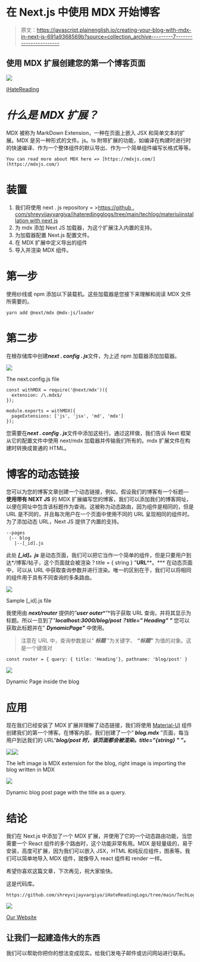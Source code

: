 # 在 Next.js 中使用 MDX 开始博客

> 原文：<https://javascript.plainenglish.io/creating-your-blog-with-mdx-in-next-js-691a9368569b?source=collection_archive---------7----------------------->

## 使用 MDX 扩展创建您的第一个博客页面

![](img/339d2e700f3b9b3a83ac57b2feb294a0.png)

[iHateReading](http://ihatereading.in/creativity)

# ***什么是 MDX 扩展？***

MDX 被称为 MarkDown Extension，一种在页面上嵌入 JSX 和简单文本的扩展。MDX 是另一种形式的文件。js。ts 附带扩展的功能，如编译在构建时进行时的快速编译、作为一个整体组件的默认导出、作为一个简单组件编写长格式等等。

```
You can read more about MDX here => [https://mdxjs.com/](https://mdxjs.com/)
```

# 装置

1.  我们将使用 next . js repository = >[https://github . com/shreyvijayvargiya/ihateredingglogs/tree/main/techlog/materiuiinstallation with next js](https://github.com/shreyvijayvargiya/iHateReadingLogs/tree/main/TechLogs/MaterialUIInstallationWithNextJS)
2.  为 mdx 添加 Next JS 加载器，为这个扩展注入内置的支持。
3.  为加载器配置 Next.js 配置文件。
4.  在 MDX 扩展中定义导出的组件
5.  导入并渲染 MDX 组件。

# 第一步

使用纱线或 npm 添加以下装载机。这些加载器是您接下来理解和阅读 MDX 文件所需要的。

```
yarn add @next/mdx @mdx-js/loader
```

# 第二步

在根存储库中创建***next . config . js***文件，为上述 npm 加载器添加加载器。

![](img/9daa9533cd6adc4ac612627c4f23e413.png)

The next.config.js file

```
const withMDX = require('@next/mdx')({
  extension: /\.mdx$/
});

module.exports = withMDX({
  pageExtensions: ['js', 'jsx', 'md', 'mdx']
});
```

您需要在***next . config . js***文件中添加这些行。通过这样做，我们告诉 Next 框架从它的配置文件中使用 next/mdx 加载器并传输我们所有的。mdx 扩展文件在构建时转换成普通的 HTML。

# 博客的动态链接

您可以为您的博客文章创建一个动态链接，例如，假设我们的博客有一个标题— **使用带有 NEXT JS** 的 MDX 扩展编写您的博客，我们可以添加我们的博客网址，以便在网址中包含该标题作为查询。这被称为动态路由，因为组件是相同的，但是 URL 是不同的，并且每次用户在一个页面中使用不同的 URL 呈现相同的组件时。为了添加动态 URL，Next JS 提供了内置的支持。

```
--pages
 |-- blog
   |--[_id].js
```

此处 ***[_id]。js*** 是动态页面，我们可以把它当作一个简单的组件，但是只要用户到达*/博客/帖子，这个页面就会被渲染？title = { string } "**URL****。*** 在动态页面中，可以从 URL 中获取查询参数并进行渲染。唯一的区别在于，我们可以将相同的组件用于具有不同查询的多条路由。

![](img/dd6781314a431f9004a9951a39591f2d.png)

Sample [_id].js file

我使用由 ***next/router*** 提供的“***user outer****”*钩子获取 URL 查询，并将其显示为标题。所以一旦到了"***localhost:3000/blog/post？title=" Heading" "*** 您可以获取此标题并在" ***DynamicPage"*** 中使用。

> 注意在 URL 中，查询参数是以“ ***标题*** ”为关键字、 ***“标题”*** 为值的对象。这是一个键值对

```
const router = { query: { title: 'Heading'}, pathname: 'blog/post' }
```

![](img/2d7f6bc23dca412f8e3c2c6e63632ea7.png)

Dynamic Page inside the blog

# **应用**

现在我们已经安装了 MDX 扩展并理解了动态链接，我们将使用 [Material-UI](https://medium.com/u/9d99f1b2974b?source=post_page-----691a9368569b--------------------------------) 组件创建我们的第一个博客。在博客内部，我们创建了一个“ ***blog.mdx*** ”页面，每当用户到达我们的 URL“***blog/post 时，该页面都会被渲染。title="{string} " "。***

![](img/53c5ac94993fc26eb440c50542928c9d.png)![](img/0deb47dc8b746277eb31941466bddfcb.png)

The left image is MDX extension for the blog, right image is importing the blog written in MDX

![](img/13ca75951df54430383e0f01a1c725fe.png)

Dynamic blog post page with the title as a query.

# 结论

我们在 Next.js 中添加了一个 MDX 扩展，并使用了它的一个动态路由功能，当您需要一个 React 组件的多个路由时，这个功能非常有用。MDX 是轻量级的，易于安装，高度可扩展，因为我们可以嵌入 JSX，HTML 和纯反应组件，图表等。我们可以简单地导入 MDX 组件，就像导入 react 组件和 render 一样。

希望你喜欢这篇文章，下次再见，祝大家愉快。

这是代码库。

```
https://github.com/shreyvijayvargiya/iHateReadingLogs/tree/main/TechLogs/MDXInstallation
```

![](img/c877ea2f7d90d51f49d5018321b1bb06.png)

[Our Website](http://ihatereading.in)

## 让我们一起建造伟大的东西

我们可以帮助你把你的想法变成现实。给我们发电子邮件或访问网站进行联系。